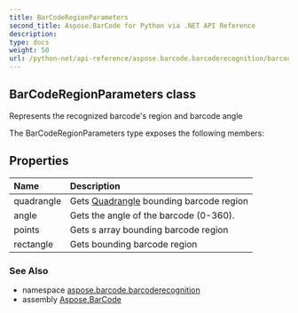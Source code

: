```yaml
---
title: BarCodeRegionParameters
second_title: Aspose.BarCode for Python via .NET API Reference
description: 
type: docs
weight: 50
url: /python-net/api-reference/aspose.barcode.barcoderecognition/barcoderegionparameters/
---
```


## BarCodeRegionParameters class

Represents the recognized barcode's region and barcode angle

The BarCodeRegionParameters type exposes the following members:
## Properties
| Name | Description |
| :- | :- |
|quadrangle|Gets [Quadrangle](/barcode/python-net/api-reference/aspose.barcode.barcoderecognition/quadrangle/) bounding barcode region|
|angle|Gets the angle of the barcode (0-360).|
|points|Gets s array bounding barcode region|
|rectangle|Gets  bounding barcode region|

### See Also

* namespace [aspose.barcode.barcoderecognition](/barcode/python-net/api-reference/aspose.barcode.barcoderecognition/)
* assembly [Aspose.BarCode](/barcode/python-net/api-reference/)

